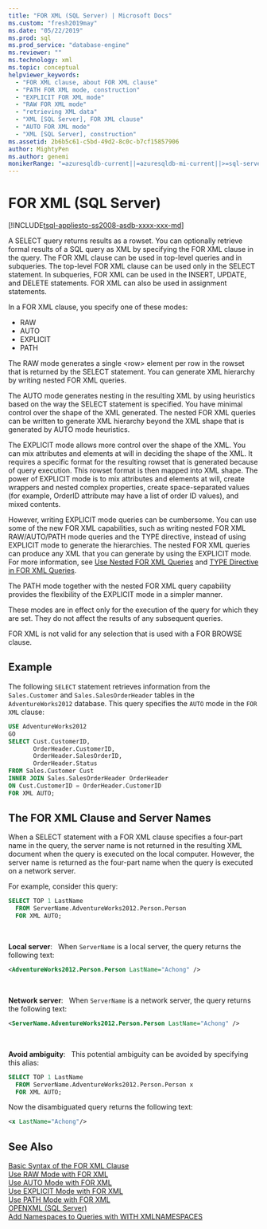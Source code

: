 ```yaml
---
title: "FOR XML (SQL Server) | Microsoft Docs"
ms.custom: "fresh2019may"
ms.date: "05/22/2019"
ms.prod: sql
ms.prod_service: "database-engine"
ms.reviewer: ""
ms.technology: xml
ms.topic: conceptual
helpviewer_keywords: 
  - "FOR XML clause, about FOR XML clause"
  - "PATH FOR XML mode, construction"
  - "EXPLICIT FOR XML mode"
  - "RAW FOR XML mode"
  - "retrieving XML data"
  - "XML [SQL Server], FOR XML clause"
  - "AUTO FOR XML mode"
  - "XML [SQL Server], construction"
ms.assetid: 2b6b5c61-c5bd-49d2-8c0c-b7cf15857906
author: MightyPen
ms.author: genemi
monikerRange: "=azuresqldb-current||=azuresqldb-mi-current||>=sql-server-2016||>=sql-server-linux-2017||=sqlallproducts-allversions"
---
```

# FOR XML (SQL Server)

[!INCLUDE[tsql-appliesto-ss2008-asdb-xxxx-xxx-md](../../includes/tsql-appliesto-ss2008-asdb-xxxx-xxx-md.md)]

A SELECT query returns results as a rowset. You can optionally retrieve formal results of a SQL query as XML by specifying the FOR XML clause in the query. The FOR XML clause can be used in top-level queries and in subqueries. The top-level FOR XML clause can be used only in the SELECT statement. In subqueries, FOR XML can be used in the INSERT, UPDATE, and DELETE statements. FOR XML can also be used in assignment statements.

In a FOR XML clause, you specify one of these modes:

- RAW
- AUTO
- EXPLICIT
- PATH

The RAW mode generates a single \<row> element per row in the rowset that is returned by the SELECT statement. You can generate XML hierarchy by writing nested FOR XML queries.

The AUTO mode generates nesting in the resulting XML by using heuristics based on the way the SELECT statement is specified. You have minimal control over the shape of the XML generated. The nested FOR XML queries can be written to generate XML hierarchy beyond the XML shape that is generated by AUTO mode heuristics.

The EXPLICIT mode allows more control over the shape of the XML. You can mix attributes and elements at will in deciding the shape of the XML. It requires a specific format for the resulting rowset that is generated because of query execution. This rowset format is then mapped into XML shape. The power of EXPLICIT mode is to mix attributes and elements at will, create wrappers and nested complex properties, create space-separated values (for example, OrderID attribute may have a list of order ID values), and mixed contents.

However, writing EXPLICIT mode queries can be cumbersome. You can use some of the new FOR XML capabilities, such as writing nested FOR XML RAW/AUTO/PATH mode queries and the TYPE directive, instead of using EXPLICIT mode to generate the hierarchies. The nested FOR XML queries can produce any XML that you can generate by using the EXPLICIT mode. For more information, see [Use Nested FOR XML Queries](../../relational-databases/xml/use-nested-for-xml-queries.md) and [TYPE Directive in FOR XML Queries](../../relational-databases/xml/type-directive-in-for-xml-queries.md).

The PATH mode together with the nested FOR XML query capability provides the flexibility of the EXPLICIT mode in a simpler manner.

These modes are in effect only for the execution of the query for which they are set. They do not affect the results of any subsequent queries.

FOR XML is not valid for any selection that is used with a FOR BROWSE clause.

## Example

The following `SELECT` statement retrieves information from the `Sales.Customer` and `Sales.SalesOrderHeader` tables in the `AdventureWorks2012` database. This query specifies the `AUTO` mode in the `FOR XML` clause:

```sql
USE AdventureWorks2012
GO
SELECT Cust.CustomerID,
       OrderHeader.CustomerID,
       OrderHeader.SalesOrderID,
       OrderHeader.Status
FROM Sales.Customer Cust 
INNER JOIN Sales.SalesOrderHeader OrderHeader
ON Cust.CustomerID = OrderHeader.CustomerID
FOR XML AUTO;
```

## The FOR XML Clause and Server Names

When a SELECT statement with a FOR XML clause specifies a four-part name in the query, the server name is not returned in the resulting XML document when the query is executed on the local computer. However, the server name is returned as the four-part name when the query is executed on a network server.

For example, consider this query:

```sql
SELECT TOP 1 LastName
  FROM ServerName.AdventureWorks2012.Person.Person
  FOR XML AUTO;
```

&nbsp;

**Local server**: &nbsp; When `ServerName` is a local server, the query returns the following text:

```xml
<AdventureWorks2012.Person.Person LastName="Achong" />  
```

&nbsp;

**Network server**: &nbsp; When `ServerName` is a network server, the query returns the following text:

```xml
<ServerName.AdventureWorks2012.Person.Person LastName="Achong" />
```

&nbsp;

**Avoid ambiguity**: &nbsp; This potential ambiguity can be avoided by specifying this alias:

```sql
SELECT TOP 1 LastName
  FROM ServerName.AdventureWorks2012.Person.Person x
  FOR XML AUTO;
```

Now the disambiguated query returns the following text:

```xml
<x LastName="Achong"/>
```

## See Also

[Basic Syntax of the FOR XML Clause](../../relational-databases/xml/basic-syntax-of-the-for-xml-clause.md)  
[Use RAW Mode with FOR XML](../../relational-databases/xml/use-raw-mode-with-for-xml.md)  
[Use AUTO Mode with FOR XML](../../relational-databases/xml/use-auto-mode-with-for-xml.md)  
[Use EXPLICIT Mode with FOR XML](../../relational-databases/xml/use-explicit-mode-with-for-xml.md)  
[Use PATH Mode with FOR XML](../../relational-databases/xml/use-path-mode-with-for-xml.md)  
[OPENXML &#40;SQL Server&#41;](../../relational-databases/xml/openxml-sql-server.md)  
[Add Namespaces to Queries with WITH XMLNAMESPACES](../../relational-databases/xml/add-namespaces-to-queries-with-with-xmlnamespaces.md)
